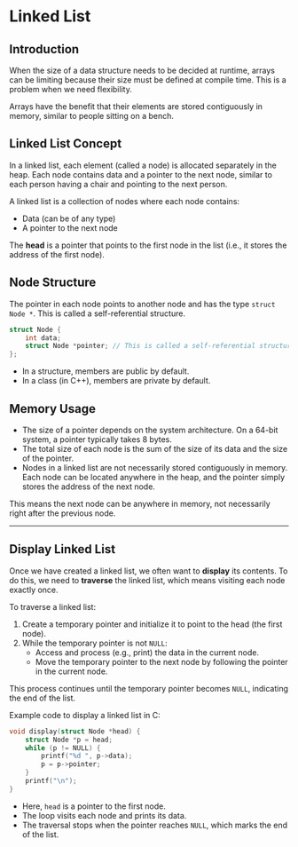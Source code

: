 # Linked List

## Introduction

When the size of a data structure needs to be decided at runtime, arrays can be limiting because their size must be defined at compile time. This is a problem when we need flexibility.

Arrays have the benefit that their elements are stored contiguously in memory, similar to people sitting on a bench.

## Linked List Concept

In a linked list, each element (called a node) is allocated separately in the heap. Each node contains data and a pointer to the next node, similar to each person having a chair and pointing to the next person.

A linked list is a collection of nodes where each node contains:
- Data (can be of any type)
- A pointer to the next node

The **head** is a pointer that points to the first node in the list (i.e., it stores the address of the first node).

## Node Structure

The pointer in each node points to another node and has the type `struct Node *`. This is called a self-referential structure.

```c
struct Node {
    int data;
    struct Node *pointer; // This is called a self-referential structure
};
```

- In a structure, members are public by default.
- In a class (in C++), members are private by default.

## Memory Usage

- The size of a pointer depends on the system architecture. On a 64-bit system, a pointer typically takes 8 bytes.
- The total size of each node is the sum of the size of its data and the size of the pointer.
- Nodes in a linked list are not necessarily stored contiguously in memory. Each node can be located anywhere in the heap, and the pointer simply stores the address of the next node.

This means the next node can be anywhere in memory, not necessarily right after the previous node.

--- 
## Display Linked List

Once we have created a linked list, we often want to **display** its contents. To do this, we need to **traverse** the linked list, which means visiting each node exactly once.

To traverse a linked list:
1. Create a temporary pointer and initialize it to point to the head (the first node).
2. While the temporary pointer is not `NULL`:
    - Access and process (e.g., print) the data in the current node.
    - Move the temporary pointer to the next node by following the pointer in the current node.

This process continues until the temporary pointer becomes `NULL`, indicating the end of the list.

Example code to display a linked list in C:

```c
void display(struct Node *head) {
    struct Node *p = head;
    while (p != NULL) {
        printf("%d ", p->data);
        p = p->pointer;
    }
    printf("\n");
}
```
- Here, `head` is a pointer to the first node.
- The loop visits each node and prints its data.
- The traversal stops when the pointer reaches `NULL`, which marks the end of the list.